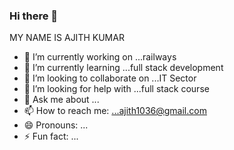 ### Hi there 👋


MY NAME IS AJITH KUMAR

- 🔭 I’m currently working on ...railways
- 🌱 I’m currently learning ...full stack development
- 👯 I’m looking to collaborate on ...IT Sector
- 🤔 I’m looking for help with ...full stack course 
- 💬 Ask me about ...
- 📫 How to reach me: ...ajith1036@gmail.com
- 😄 Pronouns: ...
- ⚡ Fun fact: ...
